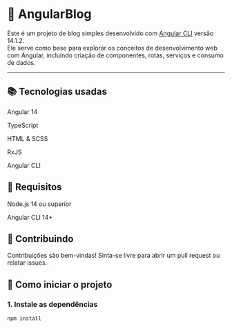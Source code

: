 # 📰 AngularBlog

Este é um projeto de blog simples desenvolvido com [Angular CLI](https://angular.io/cli) versão 14.1.2.  
Ele serve como base para explorar os conceitos de desenvolvimento web com Angular, incluindo criação de componentes, rotas, serviços e consumo de dados.

---
## 📚 Tecnologias usadas
Angular 14

TypeScript

HTML & SCSS

RxJS

Angular CLI

## 📌 Requisitos
Node.js 14 ou superior

Angular CLI 14+

## 🤝 Contribuindo
Contribuições são bem-vindas!
Sinta-se livre para abrir um pull request ou relatar issues.

## 🚀 Como iniciar o projeto

### 1. Instale as dependências

```bash
npm install



